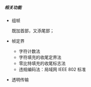 ##### 相关功能

- 组帧

    既加首部，又添尾部；

- 帧定界

    - 字符计数法
    - 字符填充的收尾定界法
    - 零比特填充的收尾标志法
    - 违规编码法：局域网 IEEE 802 标准

- 透明传输


